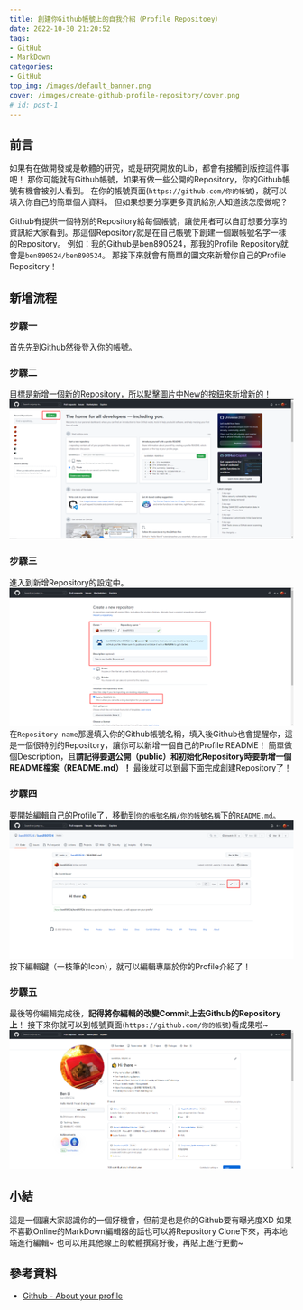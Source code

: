 ```yaml
---
title: 創建你Github帳號上的自我介紹（Profile Repositoey）
date: 2022-10-30 21:20:52
tags:
- GitHub
- MarkDown
categories:
- GitHub
top_img: /images/default_banner.png
cover: /images/create-github-profile-repository/cover.png
# id: post-1
---
```


## 前言
如果有在做開發或是軟體的研究，或是研究開放的Lib，都會有接觸到版控這件事吧！
那你可能就有Github帳號，如果有做一些公開的Repository，你的Github帳號有機會被別人看到。
在你的帳號頁面(`https://github.com/你的帳號`)，就可以填入你自己的簡單個人資料。
但如果想要分享更多資訊給別人知道該怎麼做呢？

Github有提供一個特別的Repository給每個帳號，讓使用者可以自訂想要分享的資訊給大家看到。那這個Repository就是在自己帳號下創建一個跟帳號名字一樣的Repository。
例如：我的Github是ben890524，那我的Profile Repository就會是`ben890524/ben890524`。
那接下來就會有簡單的圖文來新增你自己的Profile Repository！
## 新增流程
### 步驟一
首先先到[Github](https://github.com/)然後登入你的帳號。
### 步驟二
目標是新增一個新的Repository，所以點擊圖片中New的按鈕來新增新的！
![](/images/create-github-profile-repository/post_content_img_1.png)
### 步驟三
進入到新增Repository的設定中。
![](/images/create-github-profile-repository/post_content_img_2.png)
在`Repository name`那邊填入你的Github帳號名稱，填入後Github也會提醒你，這是一個很特別的Repository，讓你可以新增一個自己的Profile README！
簡單做個Description，且**請記得要選公開（public）和初始化Repository時要新增一個README檔案（README.md）！**
最後就可以到最下面完成創建Repository了！
### 步驟四
要開始編輯自己的Profile了，移動到`你的帳號名稱/你的帳號名稱`下的`README.md`。
![](/images/create-github-profile-repository/post_content_img_3.png)
按下編輯鍵（一枝筆的Icon），就可以編輯專屬於你的Profile介紹了！
### 步驟五
最後等你編輯完成後，**記得將你編輯的改變Commit上去Github的Repository上**！
接下來你就可以到帳號頁面(`https://github.com/你的帳號`)看成果啦~
![](/images/create-github-profile-repository/post_content_img_4.png)

## 小結
這是一個讓大家認識你的一個好機會，但前提也是你的Github要有曝光度XD
如果不喜歡Online的MarkDown編輯器的話也可以將Repository Clone下來，再本地端進行編輯~
也可以用其他線上的軟體撰寫好後，再貼上進行更動~

## 參考資料
- [Github - About your profile](https://docs.github.com/en/account-and-profile/setting-up-and-managing-your-github-profile/customizing-your-profile/about-your-profile)